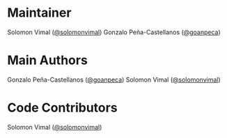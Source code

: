 Maintainer
==========

Solomon Vimal ([@solomonvimal](http://github.com/solomonvimal))
Gonzalo Peña-Castellanos ([@goanpeca](http://github.com/goanpeca))

Main Authors
============
Gonzalo Peña-Castellanos ([@goanpeca](http://github.com/goanpeca))
Solomon Vimal ([@solomonvimal](http://github.com/solomonvimal))

Code Contributors
=================

Solomon Vimal ([@solomonvimal](http://github.com/solomonvimal))
